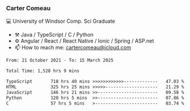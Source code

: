 ### Carter Comeau

💻 University of Windsor Comp. Sci Graduate

- ⚒️ Java / TypeScript / C / Python
- ⚙️ Angular / React / React Native / Ionic / Spring / ASP.net
- 📫 How to reach me: cartercomeau@icloud.com

<!--START_SECTION:waka-->

```txt
From: 21 October 2021 - To: 15 March 2025

Total Time: 1,528 hrs 9 mins

TypeScript       718 hrs 40 mins >>>>>>>>>>>>-------------   47.03 %
HTML             325 hrs 25 mins >>>>>--------------------   21.29 %
JavaScript       146 hrs 21 mins >>-----------------------   09.58 %
Python           120 hrs 5 mins  >>-----------------------   07.86 %
C                57 hrs 5 mins   >------------------------   03.74 %
```

<!--END_SECTION:waka-->
